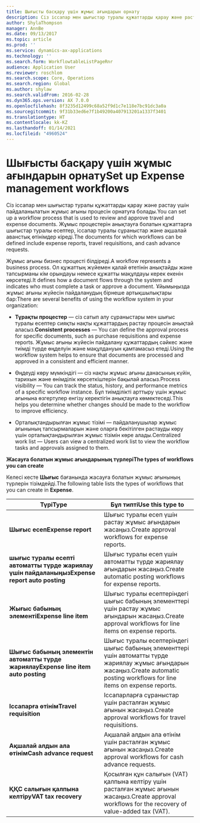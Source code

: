 ```yaml
---
title: Шығысты басқару үшін жұмыс ағындарын орнату
description: Сіз іссапар мен шығыстар туралы құжаттарды қарау және растау үшін жұмыс ағыны процесін орнатуға болады.
author: ShylaThompson
manager: AnnBe
ms.date: 09/13/2017
ms.topic: article
ms.prod: ''
ms.service: dynamics-ax-applications
ms.technology: ''
ms.search.form: WorkflowtableListPageRnr
audience: Application User
ms.reviewer: roschlom
ms.search.scope: Core, Operations
ms.search.region: Global
ms.author: shylaw
ms.search.validFrom: 2016-02-28
ms.dyn365.ops.version: AX 7.0.0
ms.openlocfilehash: 8f3235d12499c68a52f9d1c7e118e7bc91dc3a0a
ms.sourcegitcommit: 9f31b33ed6e7f1b49200a407913201a1337f3401
ms.translationtype: HT
ms.contentlocale: kk-KZ
ms.lasthandoff: 01/14/2021
ms.locfileid: "4960524"
---
```

# <a name="set-up-expense-management-workflows"></a><span data-ttu-id="bd731-103">Шығысты басқару үшін жұмыс ағындарын орнату</span><span class="sxs-lookup"><span data-stu-id="bd731-103">Set up Expense management workflows</span></span>

<span data-ttu-id="bd731-104">Сіз іссапар мен шығыстар туралы құжаттарды қарау және растау үшін пайдаланылатын жұмыс ағыны процесін орнатуға болады.</span><span class="sxs-lookup"><span data-stu-id="bd731-104">You can set up a workflow process that is used to review and approve travel and expense documents.</span></span> <span data-ttu-id="bd731-105">Жұмыс процестерін анықтауға болатын құжаттарға шығыстар туралы есептер, іссапар туралы сұраныстар және ақшалай аванстық өтінімдер кіреді.</span><span class="sxs-lookup"><span data-stu-id="bd731-105">The documents for which workflows can be defined include expense reports, travel requisitions, and cash advance requests.</span></span>

<span data-ttu-id="bd731-106">Жұмыс ағыны бизнес процесті білдіреді.</span><span class="sxs-lookup"><span data-stu-id="bd731-106">A workflow represents a business process.</span></span> <span data-ttu-id="bd731-107">Ол құжаттың жүйемен қалай өтетінін анықтайды және тапсырманы кім орындауы немесе құжатты мақұлдауы керек екенін көрсетеді.</span><span class="sxs-lookup"><span data-stu-id="bd731-107">It defines how a document flows through the system and indicates who must complete a task or approve a document.</span></span> <span data-ttu-id="bd731-108">Ұйымыңызда жұмыс ағыны жүйесін пайдаланудың бірнеше артықшылықтары бар:</span><span class="sxs-lookup"><span data-stu-id="bd731-108">There are several benefits of using the workflow system in your organization:</span></span>

-   <span data-ttu-id="bd731-109">**Тұрақты процестер** — сіз сатып алу сұраныстары мен шығыс туралы есептер сияқты нақты құжаттардың растау процесін анықтай аласыз.</span><span class="sxs-lookup"><span data-stu-id="bd731-109">**Consistent processes** — You can define the approval process for specific documents, such as purchase requisitions and expense reports.</span></span> <span data-ttu-id="bd731-110">Жұмыс ағыны жүйесін пайдалану құжаттардың сәйкес және тиімді түрде өңделуін және мақұлдануын қамтамасыз етеді.</span><span class="sxs-lookup"><span data-stu-id="bd731-110">Using the workflow system helps to ensure that documents are processed and approved in a consistent and efficient manner.</span></span>

-   <span data-ttu-id="bd731-111">Өңдеуді көру мүмкіндігі — сіз нақты жұмыс ағыны данасының күйін, тарихын және өнімділік көрсеткіштерін бақылай аласыз.</span><span class="sxs-lookup"><span data-stu-id="bd731-111">Process visibility — You can track the status, history, and performance metrics of a specific workflow instance.</span></span> <span data-ttu-id="bd731-112">Бұл тиімділікті арттыру үшін жұмыс ағынына өзгертулер енгізу керектігін анықтауға көмектеседі.</span><span class="sxs-lookup"><span data-stu-id="bd731-112">This helps you determine whether changes should be made to the workflow to improve efficiency.</span></span>

-   <span data-ttu-id="bd731-113">Орталықтандырылған жұмыс тізімі — пайдаланушылар жұмыс ағынының тапсырмаларын және оларға бекітілген растауды көру үшін орталықтандырылған жұмыс тізімін көре алады.</span><span class="sxs-lookup"><span data-stu-id="bd731-113">Centralized work list — Users can view a centralized work list to view the workflow tasks and approvals assigned to them.</span></span> 

<span data-ttu-id="bd731-114">**Жасауға болатын жұмыс ағындарының түрлері**</span><span class="sxs-lookup"><span data-stu-id="bd731-114">**The types of workflows you can create**</span></span>

<span data-ttu-id="bd731-115">Келесі кесте **Шығыс** бағанында жасауға болатын жұмыс ағынының түрлерін тізімдейді.</span><span class="sxs-lookup"><span data-stu-id="bd731-115">The following table lists the types of workflows that you can create in **Expense**.</span></span>


|              <span data-ttu-id="bd731-116"><strong>Түрі</strong></span><span class="sxs-lookup"><span data-stu-id="bd731-116"><strong>Type</strong></span></span>              |                   <span data-ttu-id="bd731-117"><strong>Бұл типті</strong></span><span class="sxs-lookup"><span data-stu-id="bd731-117"><strong>Use this type to</strong></span></span>                   |
|-------------------------------------------------|-----------------------------------------------------------------------|
|         <span data-ttu-id="bd731-118"><strong>Шығыс есеп</strong></span><span class="sxs-lookup"><span data-stu-id="bd731-118"><strong>Expense report</strong></span></span>         |            <span data-ttu-id="bd731-119">Шығыс туралы есеп үшін растау жұмыс ағындарын жасаңыз.</span><span class="sxs-lookup"><span data-stu-id="bd731-119">Create approval workflows for expense reports.</span></span>             |
|  <span data-ttu-id="bd731-120"><strong>шығыс туралы есепті автоматты түрде жариялау үшін пайдаланыңыз</strong></span><span class="sxs-lookup"><span data-stu-id="bd731-120"><strong>Expense report auto posting</strong></span></span>   |        <span data-ttu-id="bd731-121">Шығыс туралы есеп үшін автоматты түрде жариялау ағындарын жасаңыз.</span><span class="sxs-lookup"><span data-stu-id="bd731-121">Create automatic posting workflows for expense reports.</span></span>        |
|       <span data-ttu-id="bd731-122"><strong>Жығыс бабының элементі</strong></span><span class="sxs-lookup"><span data-stu-id="bd731-122"><strong>Expense line item</strong></span></span>        |     <span data-ttu-id="bd731-123">Шығыс туралы есептеріндегі шығыс бабының элементтері үшін растау жұмыс ағындарын жасаңыз.</span><span class="sxs-lookup"><span data-stu-id="bd731-123">Create approval workflows for line items on expense reports.</span></span>      |
| <span data-ttu-id="bd731-124"><strong>Шығыс бабының элементін автоматты түрде жариялау</strong></span><span class="sxs-lookup"><span data-stu-id="bd731-124"><strong>Expense line item auto posting</strong></span></span> | <span data-ttu-id="bd731-125">Шығыс туралы есептеріндегі шығыс бабының элементтері үшін автоматты түрде жариялау жұмыс ағындарын жасаңыз.</span><span class="sxs-lookup"><span data-stu-id="bd731-125">Create automatic posting workflows for line items on expense reports.</span></span> |
|       <span data-ttu-id="bd731-126"><strong>Іссапарға өтінім</strong></span><span class="sxs-lookup"><span data-stu-id="bd731-126"><strong>Travel requisition</strong></span></span>       |          <span data-ttu-id="bd731-127">Іссапарларға сұраныстар үшін расталған жұмыс ағынын жасаңыз.</span><span class="sxs-lookup"><span data-stu-id="bd731-127">Create approval workflows for travel requisitions.</span></span>           |
|      <span data-ttu-id="bd731-128"><strong>Ақшалай алдын ала өтінім</strong></span><span class="sxs-lookup"><span data-stu-id="bd731-128"><strong>Cash advance request</strong></span></span>      |         <span data-ttu-id="bd731-129">Ақшалай алдын ала өтінім үшін расталған жұмыс ағынын жасаңыз.</span><span class="sxs-lookup"><span data-stu-id="bd731-129">Create approval workflows for cash advance requests.</span></span>          |
|        <span data-ttu-id="bd731-130"><strong>ҚҚС салығын қалпына келтіру</strong></span><span class="sxs-lookup"><span data-stu-id="bd731-130"><strong>VAT tax recovery</strong></span></span>        | <span data-ttu-id="bd731-131">Қосылған құн салығын (VAT) қалпына келтіру үшін расталған жұмыс ағынын жасаңыз.</span><span class="sxs-lookup"><span data-stu-id="bd731-131">Create approval workflows for the recovery of value-added tax (VAT).</span></span>  |

